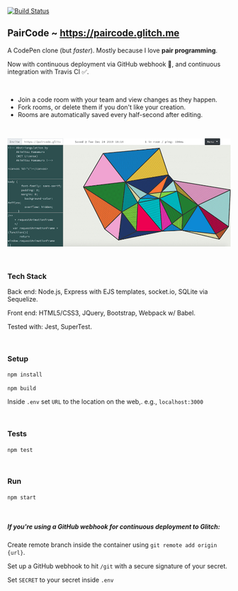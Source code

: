 [![Build Status](https://travis-ci.org/healeycodes/PairCode.svg?branch=master)](https://travis-ci.org/healeycodes/PairCode)

## PairCode ~ https://paircode.glitch.me

A CodePen clone (but _faster_). Mostly because I love __pair programming__.

Now with continuous deployment via GitHub webhook 🔨, and continuous integration with Travis CI ✅.

<br>

- Join a code room with your team and view changes as they happen.
- Fork rooms, or delete them if you don't like your creation.
- Rooms are automatically saved every half-second after editing.

<br>

![alt text](https://raw.githubusercontent.com/healeycodes/paircode/master/public/img/preview.png "Image of a room on Deux Codes")

<br>

### Tech Stack

Back end: Node.js, Express with EJS templates, socket.io, SQLite via Sequelize.

Front end: HTML5/CSS3, JQuery, Bootstrap, Webpack w/ Babel.

Tested with: Jest, SuperTest.

<br>

### Setup

`npm install`

`npm build`

Inside `.env` set `URL` to the location on the web,. e.g., `localhost:3000`

<br>

### Tests

`npm test`

<br>

### Run

`npm start`

<br>

##### If you're using a GitHub webhook for continuous deployment to Glitch:

Create remote branch inside the container using `git remote add origin {url}`.

Set up a GitHub webhook to hit `/git` with a secure signature of your secret.

Set `SECRET` to your secret inside `.env`
